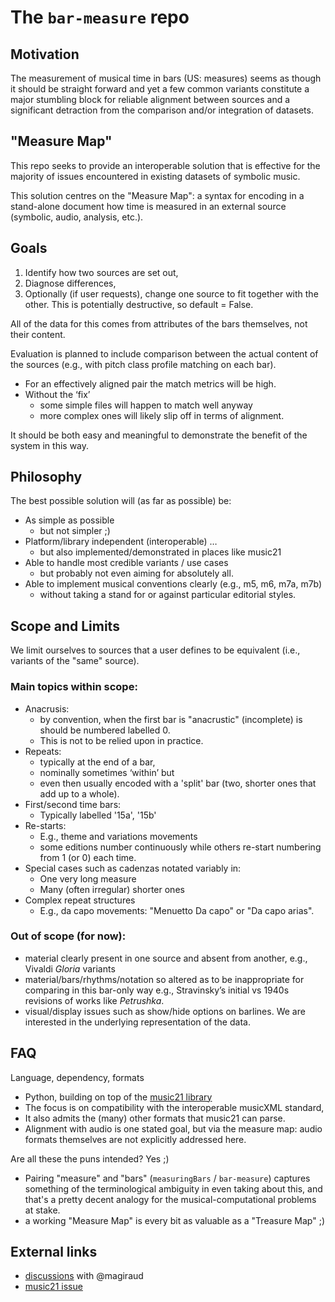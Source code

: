 
# The `bar-measure` repo

## Motivation

The measurement of musical time in bars (US: measures)
seems as though it should be straight forward and yet a few common variants 
constitute a major stumbling block for reliable alignment between sources
and a significant detraction from the comparison and/or integration of datasets.

## "Measure Map"

This repo seeks to provide an interoperable solution that is effective for the majority of issues 
encountered in existing datasets of symbolic music.

This solution centres on the "Measure Map": 
a syntax for encoding in a stand-alone document how time is measured in an external source (symbolic, audio, analysis, etc.).

## Goals

1. Identify how two sources are set out,
1. Diagnose differences,
1. Optionally (if user requests), change one source to fit together with the other. This is potentially destructive, so default = False.

All of the data for this comes from attributes of the bars themselves, not their content.

Evaluation is planned to include comparison between the actual content of the sources (e.g., with pitch class profile matching on each bar).
- For an effectively aligned pair the match metrics will be high.
- Without the ‘fix’
  - some simple files will happen to match well anyway
  - more complex ones will likely slip off in terms of alignment.

It should be both easy and meaningful to demonstrate the benefit of the system in this way.

## Philosophy

The best possible solution will (as far as possible) be:
- As simple as possible
  - but not simpler ;)
- Platform/library independent (interoperable) …
  - but also implemented/demonstrated in places like music21
- Able to handle most credible variants / use cases
  - but probably not even aiming for absolutely all.
- Able to implement musical conventions clearly (e.g., m5, m6, m7a, m7b)
  - without taking a stand for or against particular editorial styles.

## Scope and Limits

We limit ourselves to sources that a user defines to be equivalent (i.e., variants of the 
"same" source).

### Main topics within scope:

- Anacrusis:
  - by convention, when the first bar is "anacrustic" (incomplete) is should be numbered labelled 0.
  - This is not to be relied upon in practice.
- Repeats:
  - typically at the end of a bar, 
  - nominally sometimes ‘within’ but
   - even then usually encoded with a 'split' bar (two, shorter ones that add up to a whole).
- First/second time bars:
  - Typically labelled '15a', '15b'
- Re-starts:
  - E.g., theme and variations movements
  - some editions number continuously while others re-start numbering from 1 (or 0) each time.
- Special cases such as cadenzas notated variably in:
  - One very long measure
  - Many (often irregular) shorter ones
- Complex repeat structures
  - E.g., da capo movements: "Menuetto Da capo" or "Da capo arias".

### Out of scope (for now):
- material clearly present in one source and absent from another, e.g., Vivaldi _Gloria_ variants
- material/bars/rhythms/notation so altered as to be inappropriate for comparing in this bar-only way e.g., Stravinsky’s initial vs 1940s revisions of works like _Petrushka_.
- visual/display issues such as show/hide options on barlines. We are interested in the underlying representation of the data.

## FAQ

Language, dependency, formats
- Python, building on top of the [music21 library](https://github.com/cuthbertLab/music21/)
- The focus is on compatibility with the interoperable musicXML standard,
- It also admits the (many) other formats that music21 can parse.
- Alignment with audio is one stated goal, but via the measure map: audio formats themselves are not explicitly addressed here.

Are all these the puns intended? Yes ;)
- Pairing "measure" and "bars" (`measuringBars` / `bar-measure`) captures something of the terminological ambiguity in even taking about this, and that's a pretty decent analogy for the musical-computational problems at stake.
- a working "Measure Map" is every bit as valuable as a "Treasure Map" ;)

## External links

- [discussions](https://gitlab.com/algomus.fr/dezrann/dezrann/-/issues/1030#note_1122509147) with @magiraud
- [music21 issue](https://github.com/cuthbertLab/music21/issues/1406)
